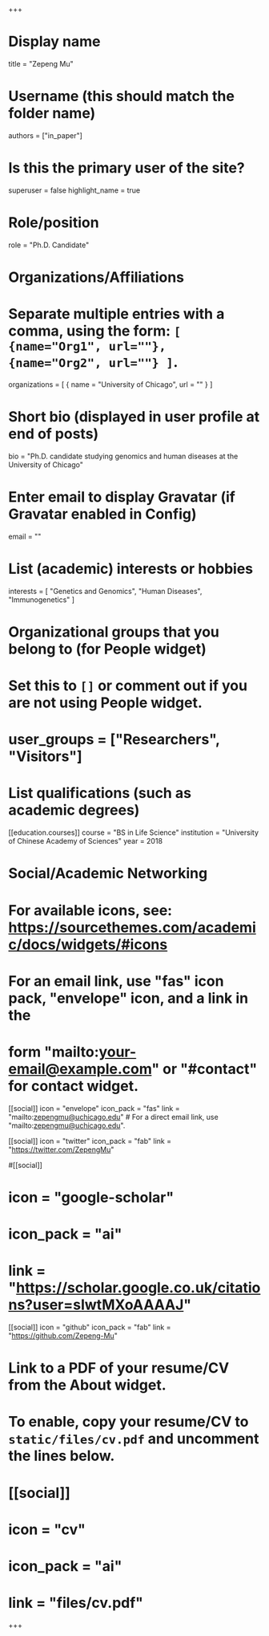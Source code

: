 +++
# Display name
title = "Zepeng Mu"

# Username (this should match the folder name)
authors = ["in_paper"]

# Is this the primary user of the site?
superuser = false
highlight_name = true
# Role/position
role = "Ph.D. Candidate"

# Organizations/Affiliations
#   Separate multiple entries with a comma, using the form: `[ {name="Org1", url=""}, {name="Org2", url=""} ]`.
organizations = [ { name = "University of Chicago", url = "" } ]

# Short bio (displayed in user profile at end of posts)
bio = "Ph.D. candidate studying genomics and human diseases at the University of Chicago"

# Enter email to display Gravatar (if Gravatar enabled in Config)
email = ""

# List (academic) interests or hobbies
interests = [
  "Genetics and Genomics",
  "Human Diseases",
  "Immunogenetics"
]

# Organizational groups that you belong to (for People widget)
#   Set this to `[]` or comment out if you are not using People widget.
# user_groups = ["Researchers", "Visitors"]

# List qualifications (such as academic degrees)
[[education.courses]]
  course = "BS in Life Science"
  institution = "University of Chinese Academy of Sciences"
  year = 2018

# Social/Academic Networking
# For available icons, see: https://sourcethemes.com/academic/docs/widgets/#icons
#   For an email link, use "fas" icon pack, "envelope" icon, and a link in the
#   form "mailto:your-email@example.com" or "#contact" for contact widget.

[[social]]
  icon = "envelope"
  icon_pack = "fas"
  link = "mailto:zepengmu@uchicago.edu"  # For a direct email link, use "mailto:zepengmu@uchicago.edu".

[[social]]
  icon = "twitter"
  icon_pack = "fab"
  link = "https://twitter.com/ZepengMu"

#[[social]]
#  icon = "google-scholar"
#  icon_pack = "ai"
#  link = "https://scholar.google.co.uk/citations?user=sIwtMXoAAAAJ"

[[social]]
  icon = "github"
  icon_pack = "fab"
  link = "https://github.com/Zepeng-Mu"

# Link to a PDF of your resume/CV from the About widget.
# To enable, copy your resume/CV to `static/files/cv.pdf` and uncomment the lines below.
# [[social]]
#   icon = "cv"
#   icon_pack = "ai"
#   link = "files/cv.pdf"

+++
